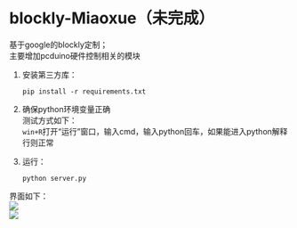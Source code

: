 # blockly-Miaoxue（未完成）
基于google的blockly定制；       
主要增加pcduino硬件控制相关的模块      
  
1. 安装第三方库：     
    ```
    pip install -r requirements.txt
    ```

2. 确保python环境变量正确     
    测试方式如下：     
    `win+R`打开“运行”窗口，输入cmd，输入python回车，如果能进入python解释行则正常     

3. 运行：    
    ```
    python server.py
    ```
   
界面如下：    
![](demos_images/demo_blocks.png)      
![](demos_images/demo_code.png)      
